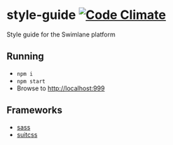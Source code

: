 # style-guide [![Code Climate](https://codeclimate.com/github/swimlane/style-guide/badges/gpa.svg)](https://codeclimate.com/github/swimlane/style-guide)
Style guide for the Swimlane platform

## Running
- `npm i`
- `npm start`
- Browse to [http://localhost:999](http://localhost:9999)

## Frameworks
- [sass](http://sass-lang.com/documentation/file.SASS_REFERENCE.html)
- [suitcss](https://github.com/suitcss/suit/blob/master/doc/api.md)
